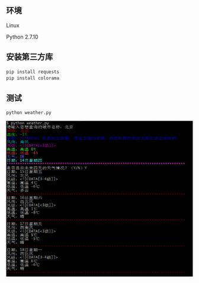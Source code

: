 ## 环境
Linux

Python 2.7.10

## 安装第三方库
```bash
pip install requests
pip install colorama
```

## 测试
 
```bash
python weather.py
```
![](weather_test.PNG)
